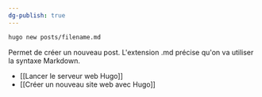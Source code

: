 ```yaml
---
dg-publish: true
---
```


```bash
hugo new posts/filename.md
```

Permet de créer un nouveau post. L'extension .md précise qu'on va utiliser la syntaxe Markdown.

- [[Lancer le serveur web Hugo]]
- [[Créer un nouveau site web avec Hugo]]
